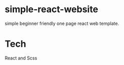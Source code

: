 # simple-react-website
simple beginner friendly one page react web template.

# Tech
React and Scss
